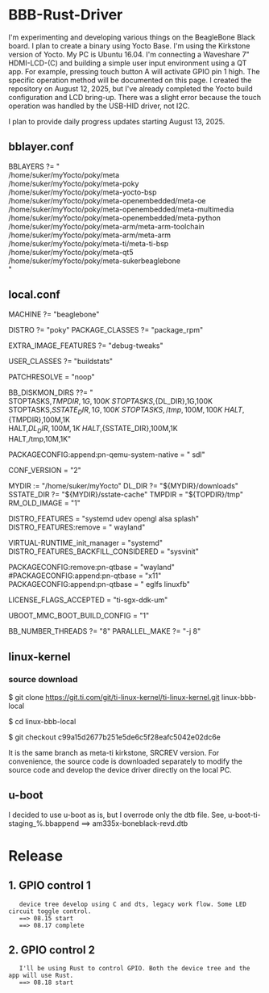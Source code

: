 # BBB-Rust-Driver

I'm experimenting and developing various things on the BeagleBone Black board.
I plan to create a binary using Yocto Base.
I'm using the Kirkstone version of Yocto.
My PC is Ubuntu 16.04.
I'm connecting a Waveshare 7" HDMI-LCD-(C) and building a simple user input environment using a QT app. For example, pressing touch button A will activate GPIO pin 1 high. The specific operation method will be documented on this page.
I created the repository on August 12, 2025, but I've already completed the Yocto build configuration and LCD bring-up. There was a slight error because the touch operation was handled by the USB-HID driver, not I2C.

I plan to provide daily progress updates starting August 13, 2025.

## bblayer.conf
BBLAYERS ?= " \
  /home/suker/myYocto/poky/meta \
  /home/suker/myYocto/poky/meta-poky \
  /home/suker/myYocto/poky/meta-yocto-bsp \
  /home/suker/myYocto/poky/meta-openembedded/meta-oe \
  /home/suker/myYocto/poky/meta-openembedded/meta-multimedia \
  /home/suker/myYocto/poky/meta-openembedded/meta-python \
  /home/suker/myYocto/poky/meta-arm/meta-arm-toolchain \
  /home/suker/myYocto/poky/meta-arm/meta-arm \
  /home/suker/myYocto/poky/meta-ti/meta-ti-bsp \
  /home/suker/myYocto/poky/meta-qt5 \
  /home/suker/myYocto/poky/meta-sukerbeaglebone \
  "
  
## local.conf
MACHINE ?= "beaglebone"

DISTRO ?= "poky"
PACKAGE_CLASSES ?= "package_rpm"

EXTRA_IMAGE_FEATURES ?= "debug-tweaks"

USER_CLASSES ?= "buildstats"

PATCHRESOLVE = "noop"

BB_DISKMON_DIRS ??= "\
    STOPTASKS,${TMPDIR},1G,100K \
    STOPTASKS,${DL_DIR},1G,100K \
    STOPTASKS,${SSTATE_DIR},1G,100K \
    STOPTASKS,/tmp,100M,100K \
    HALT,${TMPDIR},100M,1K \
    HALT,${DL_DIR},100M,1K \
    HALT,${SSTATE_DIR},100M,1K \
    HALT,/tmp,10M,1K"

PACKAGECONFIG:append:pn-qemu-system-native = " sdl"

CONF_VERSION = "2"

MYDIR := "/home/suker/myYocto"
DL_DIR ?= "${MYDIR}/downloads"
SSTATE_DIR ?= "${MYDIR}/sstate-cache"
TMPDIR = "${TOPDIR}/tmp"
RM_OLD_IMAGE = "1"

DISTRO_FEATURES = "systemd udev opengl alsa splash"
DISTRO_FEATURES:remove = " wayland"

VIRTUAL-RUNTIME_init_manager = "systemd"
DISTRO_FEATURES_BACKFILL_CONSIDERED = "sysvinit"

PACKAGECONFIG:remove:pn-qtbase = "wayland"
#PACKAGECONFIG:append:pn-qtbase = "x11"
PACKAGECONFIG:append:pn-qtbase = " eglfs linuxfb"

LICENSE_FLAGS_ACCEPTED = "ti-sgx-ddk-um"

UBOOT_MMC_BOOT_BUILD_CONFIG = "1"

BB_NUMBER_THREADS ?= "8"
PARALLEL_MAKE ?= "-j 8"


## linux-kernel
### source download
  $ git clone https://git.ti.com/git/ti-linux-kernel/ti-linux-kernel.git linux-bbb-local
  
  $ cd linux-bbb-local
  
  $ git checkout c99a15d2677b251e5de6c5f28eafc5042e02dc6e
  
  
  It is the same branch as meta-ti kirkstone, SRCREV version.
  For convenience, the source code is downloaded separately to modify the source code and develop the device driver directly on the local PC.

## u-boot
  I decided to use u-boot as is, but I overrode only the dtb file.
  See, u-boot-ti-staging_%.bbappend  ==> am335x-boneblack-revd.dtb
  

# Release
## 1. GPIO control 1
       device tree develop using C and dts, legacy work flow. Some LED circuit toggle control.
       ==> 08.15 start
       ==> 08.17 complete
## 2. GPIO control 2
       I'll be using Rust to control GPIO. Both the device tree and the app will use Rust.
       ==> 08.18 start
